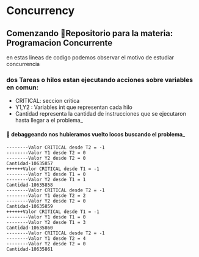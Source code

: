 # Concurrency
## Comenzando 🚀Repositorio para la materia: Programacion Concurrente
en estas lineas de codigo podemos observar el motivo de estudiar concurrencia



### dos Tareas o hilos estan ejecutando acciones sobre variables en comun:
* CRITICAL: seccion critica 
* Y1,Y2 : Variables int que representan cada hilo
* Cantidad representa la cantidad de instrucciones que se ejecutaron hasta llegar a el problema_
#### 📄 debaggeando nos hubieramos vuelto locos buscando el problema_
```
--------Valor CRITICAL desde T2 = -1
--------Valor Y1 desde T2 = 0
--------Valor Y2 desde T2 = 0
Cantidad-10635857
++++++Valor CRITICAL desde T1 = -1
--------Valor Y1 desde T1 = 0
--------Valor Y2 desde T1 = 1
Cantidad-10635858
--------Valor CRITICAL desde T2 = -1
--------Valor Y1 desde T2 = 2
--------Valor Y2 desde T2 = 0
Cantidad-10635859
++++++Valor CRITICAL desde T1 = -1
--------Valor Y1 desde T1 = 0
--------Valor Y2 desde T1 = 3
Cantidad-10635860
--------Valor CRITICAL desde T2 = -1
--------Valor Y1 desde T2 = 4
--------Valor Y2 desde T2 = 0
Cantidad-10635861
```
